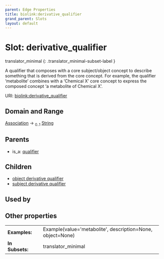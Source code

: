 ```yaml
---
parent: Edge Properties
title: biolink:derivative_qualifier
grand_parent: Slots
layout: default
---
```


# Slot: derivative_qualifier

translator_minimal
{: .translator_minimal-subset-label }


A qualifier that composes with a core subject/object  concept to describe something that is derived from the core concept.  For example, the qualifier ‘metabolite’ combines with a ‘Chemical X’ core concept to express the composed concept ‘a metabolite of Chemical X’.

URI: [biolink:derivative_qualifier](https://w3id.org/biolink/derivative_qualifier)

## Domain and Range

[Association](Association.md) ->  <sub>0..1</sub> [String](types/String.md)

## Parents

 *  is_a: [qualifier](qualifier.md)

## Children

 *  [object derivative qualifier](object_derivative_qualifier.md)
 *  [subject derivative qualifier](subject_derivative_qualifier.md)

## Used by


## Other properties

|  |  |  |
| --- | --- | --- |
| **Examples:** | | Example(value='metabolite', description=None, object=None) |
| **In Subsets:** | | translator_minimal |

